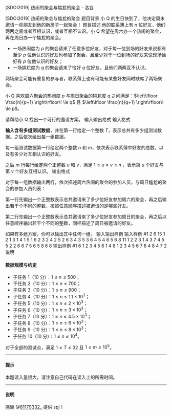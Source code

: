 



[SDOI2019] 热闹的聚会与尴尬的聚会 - 洛谷














[SDOI2019] 热闹的聚会与尴尬的聚会
题目背景
小 Q 的生日快到了，他决定周末邀请一些朋友到他的新房子一起聚会！
题目描述
他的联系薄上有 $n$ 位好友，他们两两之间或者互相认识，或者互相不认识。小 Q 希望在周六办一个热闹的聚会，再在周日办一个尴尬的聚会。

- 一场热闹度为 $p$ 的聚会请来了任意多位好友，对于每一位到场的好友来说都有至少 $p$ 位他认识的好友也参加了聚会，且至少对于一位到场的好友来说现场恰好有 $p$ 位他认识的好友；
- 一场尴尬度为 $q$ 的聚会请来了恰好 $q$ 位好友，且他们两两互不认识。

两场聚会可能有重复的参与者，联系薄上也有可能有某些好友同时缺席了两场聚会。

小 Q 喜欢周六聚会的热闹度 $p$ 与周日聚会的尴尬度 $q$ 之间满足：$\left\lfloor \frac{n}{p+1} \right\rfloor\! \le q$ 且 $\left\lfloor \frac{n}{q+1} \right\rfloor\! \le p$。

请帮助小 Q 找出一个可行的邀请方案。
输入输出格式
输入格式

**输入含有多组测试数据**，并在第一行给定一个整数 $T$，表示总共有多少组测试数据。之后依次给出每一组数据。

每一组测试数据第一行给定两个整数 $n$ 和 $m$，依次表示联系薄中好友的总数，以及有多少对互相认识的好友。

之后 $m$ 行每行给定两个正整数 $u$ 和 $v$，满足 $1\le u\neq v\le n$ ，表示第 $u$ 个好友与第 $v$ 个好友互相认识。
输出格式

对于每一组数据输出两行，依次描述周六热闹的聚会的参加人员，与周日尴尬的聚会的参加人员列表：

第一行先输出一个正整数表示总共邀请来了多少位好友参加周六的聚会，再之后输出若干个不同的整数，按照任意顺序描述被邀请的是哪些好友。

第二行先输出一个正整数表示总共邀请来了多少位好友参加周日的聚会，再之后以任意顺序输出若干个不同的整数，同样描述了周日被邀请的好友。

如果有多组方案，你可以输出其中任何一组。
输入输出样例
输入样例 #1
2
6 15
1 2
1 3
1 4
1 5
1 6
2 3
2 4
2 5
2 6
3 4
3 5
3 6
4 5
4 6
5 6
8 11
1 2
2 3
1 4
3 7
4 5
5 2
2 6
6 7
5 6
5 8
6 8
输出样例 #1
6 1 2 3 4 5 6
1 4
8 1 2 3 4 5 6 7 8
4 8 4 7 2
说明
#### 数据规模与约定

- 子任务 $1$（$10$ 分）：$1\le n\le 500$；  
- 子任务 $2$（$10$ 分）：$1\le n\le 700$；  
- 子任务 $3$（$10$ 分）：$1\le n\le 900$；  
- 子任务 $4$（$10$ 分）：$1\le n\le 1.1 \times {10}^3$；  
- 子任务 $5$（$10$ 分）：$1\le n\le 2 \times {10}^3$；  
- 子任务 $6$（$10$ 分）：$1\le n\le 3 \times {10}^3$；  
- 子任务 $7$（$10$ 分）：$1\le n\le 4.5 \times {10}^3$；  
- 子任务 $8$（$10$ 分）：$1\le n\le 6 \times {10}^3$；  
- 子任务 $9$（$10$ 分）：$1\le n\le 8 \times {10}^3$；  
- 子任务 $10$（$10$ 分）：$1\le n\le {10}^4$。

对于全部的测试点，满足 $1\le T\le 32$ 且 $1\le m\le 10^5$。

---

#### 提示

本题读入量很大，请注意自己代码在读入上的所需时间。

---
#### 说明

感谢 @[81179332\_](/user/53994) 提供 spj！






